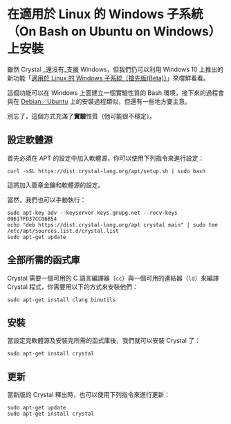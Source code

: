 # 在適用於 Linux 的 Windows 子系統（On Bash on Ubuntu on Windows）上安裝

雖然 Crystal _還沒有_支援 Windows，但我們仍可以利用 Windows 10 上推出的新功能「[適用於 Linux 的 Windows 子系統（搶先版(Beta)）](https://msdn.microsoft.com/zh-tw/commandline/wsl/about)」來嚐鮮看看。

這個功能可以在 Windows 上面建立一個實驗性質的 Bash 環境，接下來的過程會與在 [Debian／Ubuntu](on_debian_and_ubuntu.md) 上的安裝過程類似，但還有一些地方要主意。

別忘了，這個方式充滿了**實驗**性質（他可能很不穩定）。

## 設定軟體源

首先必須在 APT 的設定中加入軟體源，你可以使用下列指令來進行設定：

```
curl -sSL https://dist.crystal-lang.org/apt/setup.sh | sudo bash
```

這將加入簽章金鑰和軟體源的設定。

當然，我們也可以手動執行：

```
sudo apt-key adv --keyserver keys.gnupg.net --recv-keys 09617FD37CC06B54
echo "deb https://dist.crystal-lang.org/apt crystal main" | sudo tee /etc/apt/sources.list.d/crystal.list
sudo apt-get update
```

## 全部所需的函式庫

Crystal 需要一個可用的 C 語言編譯器（`cc`）與一個可用的連結器（`ld`）來編譯 Crystal 程式，你需要用以下的方式來安裝他們：

```
sudo apt-get install clang binutils
```

## 安裝

當設定完軟體源及安裝完所需的函式庫後，我們就可以安裝 Crystal 了：

```
sudo apt-get install crystal
```

## 更新

當新版的 Crystal 釋出時，也可以使用下列指令來進行更新：

```
sudo apt-get update
sudo apt-get install crystal
```
